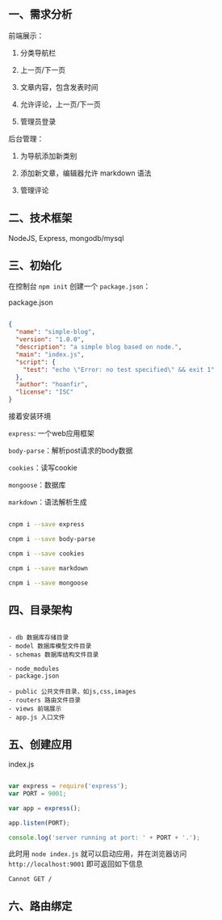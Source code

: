 
## 一、需求分析

前端展示：

1. 分类导航栏

2. 上一页/下一页

3. 文章内容，包含发表时间

4. 允许评论，上一页/下一页

5. 管理员登录

后台管理：

1. 为导航添加新类别

2. 添加新文章，编辑器允许 markdown 语法

3. 管理评论


## 二、技术框架

NodeJS, Express, mongodb/mysql


## 三、初始化

在控制台 `npm init` 创建一个 `package.json`：

package.json

```json

{
  "name": "simple-blog",
  "version": "1.0.0",
  "description": "a simple blog based on node.",
  "main": "index.js",
  "script": {
    "test": "echo \"Error: no test specified\" && exit 1"
  },
  "author": "hoanfir",
  "license": "ISC"
}

```

接着安装环境

`express`: 一个web应用框架

`body-parse`：解析post请求的body数据

`cookies`：读写cookie

`mongoose`：数据库

`markdown`：语法解析生成


```bash

cnpm i --save express

cnpm i --save body-parse

cnpm i --save cookies

cnpm i --save markdown

cnpm i --save mongoose


```


## 四、目录架构

```

- db 数据库存储目录
- model 数据库模型文件目录
- schemas 数据库结构文件目录

- node_modules
- package.json

- public 公共文件目录，如js,css,images
- routers 路由文件目录
- views 前端展示
- app.js 入口文件

```

## 五、创建应用

index.js

```javascript

var express = require('express');
var PORT = 9001;

var app = express();

app.listen(PORT);

console.log('server running at port: ' + PORT + '.');

```

此时用 `node index.js` 就可以启动应用，并在浏览器访问 `http://localhost:9001` 即可返回如下信息

```
Cannot GET /
```

## 六、路由绑定
